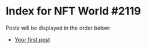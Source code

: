 # Index for NFT World #2119
Posts will be displayed in the order below:

- [Your first post](./001-first.md)

